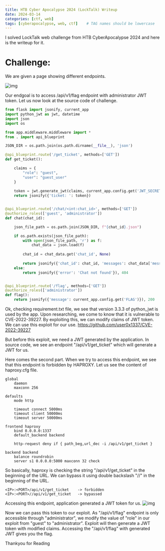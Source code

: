 ```yaml
---
title: HTB Cyber Apocalypse 2024 (LockTalk) Writeup
date: 2024-03-14
categories: [ctf, web]
tags: [cyberapocalypse, web, ctf]    # TAG names should be lowercase
---
```


I solved LockTalk web challenge from HTB CyberApocalypse 2024 and here is the writeup for it.

# Challenge:

We are given a page showing different endpoints.

![img](https://i.imgur.com/wXkljdj.jpeg)

Our endgoal is to access /api/v1/flag endpoint with administrator JWT token. Let us now look at the source code of challenge.

```python
from flask import jsonify, current_app
import python_jwt as jwt, datetime
import json
import os

from app.middleware.middleware import *
from . import api_blueprint

JSON_DIR = os.path.join(os.path.dirname(__file__), 'json')

@api_blueprint.route('/get_ticket', methods=['GET'])
def get_ticket():

    claims = {
        "role": "guest", 
        "user": "guest_user"
    }
    
    token = jwt.generate_jwt(claims, current_app.config.get('JWT_SECRET_KEY'), 'PS256', datetime.timedelta(minutes=60))
    return jsonify({'ticket: ': token})


@api_blueprint.route('/chat/<int:chat_id>', methods=['GET'])
@authorize_roles(['guest', 'administrator'])
def chat(chat_id):

    json_file_path = os.path.join(JSON_DIR, f"{chat_id}.json")

    if os.path.exists(json_file_path):
        with open(json_file_path, 'r') as f:
            chat_data = json.load(f)
        
        chat_id = chat_data.get('chat_id', None)
        
        return jsonify({'chat_id': chat_id, 'messages': chat_data['messages']})
    else:
        return jsonify({'error': 'Chat not found'}), 404


@api_blueprint.route('/flag', methods=['GET'])
@authorize_roles(['administrator'])
def flag():
    return jsonify({'message': current_app.config.get('FLAG')}), 200
```
Ok, checking requirement.txt file, we see that version 3.3.3 of python_jwt is used by the app. Upon researching, we come to know that it is vulnerable to CVE-2022-39227. By exploiting this, we can modify claims of JWT token. We can use this exploit for our use. https://github.com/user0x1337/CVE-2022-39227

But before this exploit, we need a JWT generated by the application. In source code, we see an endpoint "/api/v1/get_ticket" which will generate a JWT for us.

Here comes the second part. When we try to access this endpoint, we see that this endpoint is forbidden by HAPROXY. Let us see the content of haproxy.cfg file.

```
global
    daemon
    maxconn 256

defaults
    mode http

    timeout connect 5000ms
    timeout client 50000ms
    timeout server 50000ms

frontend haproxy
    bind 0.0.0.0:1337
    default_backend backend

    http-request deny if { path_beg,url_dec -i /api/v1/get_ticket }
    
backend backend
    balance roundrobin
    server s1 0.0.0.0:5000 maxconn 32 check
```
So basically, haproxy is checking the string "/api/v1/get_ticket" in the beginning of the URL. We can bypass it using double backslash  "//" in the beginning of the URL.

```
<IP>:<PORT>/api/v1/get_ticket    -> forbidden
<IP>:<PORT>//api/v1/get_ticket   -> bypassed
```

Accessing this endpoint, application generated a JWT token for us.
![img](https://i.imgur.com/bsiaUlJ.jpeg)

Now we can pass this token to our exploit. As "/api/v1/flag" endpoint is only accessible through "administrator", we modify the value of "role" in our exploit from "guest" to "administrator". Exploit will then generate a JWT token with modified claims. Accessing the "/api/v1/flag" with generated JWT gives you the flag.


Thankyou for Reading
